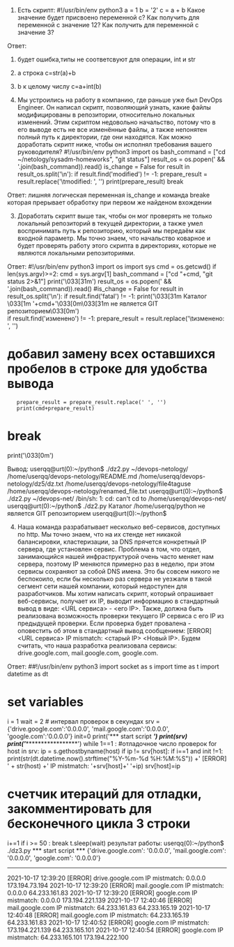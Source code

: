1. Есть скрипт:
#!/usr/bin/env python3
a = 1
b = '2'
c = a + b
Какое значение будет присвоено переменной c?
Как получить для переменной c значение 12?
Как получить для переменной c значение 3?

Ответ:
1. будет ошибка,типы не соответсвуют для операции, int и str
2. a строка     c=str(a)+b
3. b к целому числу c=a+int(b)

2. Мы устроились на работу в компанию, где раньше уже был DevOps Engineer. Он написал скрипт, позволяющий узнать, какие файлы модифицированы в репозитории, относительно локальных изменений. Этим скриптом недовольно начальство, потому что в его выводе есть не все изменённые файлы, а также непонятен полный путь к директории, где они находятся. Как можно доработать скрипт ниже, чтобы он исполнял требования вашего руководителя?
#!/usr/bin/env python3
import os
bash_command = ["cd ~/netology/sysadm-homeworks", "git status"]
result_os = os.popen(' && '.join(bash_command)).read()
is_change = False
for result in result_os.split('\n'):
   if result.find('modified') != -1:
       prepare_result = result.replace('\tmodified:   ', '')
       print(prepare_result)
       break

Ответ:
лишняя логическая переменная is_change
и команда breake которая прерывает обработку при первом же найденом вхождении

3. Доработать скрипт выше так, чтобы он мог проверять не только локальный репозиторий в текущей директории, а также умел воспринимать путь к репозиторию, который мы передаём как входной параметр. Мы точно знаем, что начальство коварное и будет проверять работу этого скрипта в директориях, которые не являются локальными репозиториями.

Ответ:
#!/usr/bin/env python3
import os
import sys
cmd = os.getcwd()
if len(sys.argv)>=2:
   cmd = sys.argv[1]
bash_command = ["cd "+cmd, "git status 2>&1"]
print('\033[31m')
result_os = os.popen(' && '.join(bash_command)).read()
#is_change = False
for result in result_os.split('\n'):
   if result.find('fatal') != -1:
       print('\033[31m Каталог \033[1m '+cmd+'\033[0m\033[31m не является GIT репозиторием\033[0m')   
   if result.find('изменено') != -1:
      prepare_result = result.replace('\tизменено: ', '')
# добавил замену всех оставшихся пробелов в строке для удобства вывода
       prepare_result = prepare_result.replace(' ', '')
       print(cmd+prepare_result)
#        break
print('\033[0m')

Вывод:
userqq@urt(0):~/python$ ./dz2.py ~/devops-netology/
/home/userqq/devops-netology/README.md
/home/userqq/devops-netology/dz5/dz.txt
/home/userqq/devops-netology/file4taguse
/home/userqq/devops-netology/renamed_file.txt
userqq@urt(0):~/python$ ./dz2.py ~/devops-net/
/bin/sh: 1: cd: can't cd to /home/userqq/devops-net/
userqq@urt(0):~/python$ ./dz2.py
Каталог  /home/userqq/python не является GIT репозиторием
userqq@urt(0):~/python$

4. Наша команда разрабатывает несколько веб-сервисов, доступных по http. Мы точно знаем, что на их стенде нет никакой балансировки, кластеризации, за DNS прячется конкретный IP сервера, где установлен сервис. Проблема в том, что отдел, занимающийся нашей инфраструктурой очень часто меняет нам сервера, поэтому IP меняются примерно раз в неделю, при этом сервисы сохраняют за собой DNS имена. Это бы совсем никого не беспокоило, если бы несколько раз сервера не уезжали в такой сегмент сети нашей компании, который недоступен для разработчиков. Мы хотим написать скрипт, который опрашивает веб-сервисы, получает их IP, выводит информацию в стандартный вывод в виде: <URL сервиса> - <его IP>. Также, должна быть реализована возможность проверки текущего IP сервиса c его IP из предыдущей проверки. Если проверка будет провалена - оповестить об этом в стандартный вывод сообщением: [ERROR] <URL сервиса> IP mismatch: <старый IP> <Новый IP>. Будем считать, что наша разработка реализовала сервисы: drive.google.com, mail.google.com, google.com.

Ответ:
##!/usr/bin/env python3
import socket as s
import time as t
import datetime as dt
# set variables
i = 1
wait = 2 # интервал проверок в секундах
srv = {'drive.google.com':'0.0.0.0', 'mail.google.com':'0.0.0.0', 'google.com':'0.0.0.0'}
init=0
print('*** start script ***')
print(srv)
print('********************')
while 1==1 : #отладочное число проверок
 for host in srv:
  ip = s.gethostbyname(host)
  if ip != srv[host]:
    if i==1 and init !=1:
       print(str(dt.datetime.now().strftime("%Y-%m-%d %H:%M:%S")) +' [ERROR] ' + str(host) +' IP mistmatch: '+srv[host]+' '+ip)
     srv[host]=ip
# счетчик итераций для отладки, закомментировать для бесконечного цикла 3 строки
 i+=1
 if i >= 50 :
   break
 t.sleep(wait)
результат работы:
userqq(0):~/python$ ./dz3.py
*** start script ***
{'drive.google.com': '0.0.0.0', 'mail.google.com': '0.0.0.0', 'google.com': '0.0.0.0'}
********************
2021-10-17 12:39:20 [ERROR] drive.google.com IP mistmatch: 0.0.0.0 173.194.73.194
2021-10-17 12:39:20 [ERROR] mail.google.com IP mistmatch: 0.0.0.0 64.233.161.83
2021-10-17 12:39:20 [ERROR] google.com IP mistmatch: 0.0.0.0 173.194.221.139
2021-10-17 12:40:46 [ERROR] mail.google.com IP mistmatch: 64.233.161.83 64.233.165.19
2021-10-17 12:40:48 [ERROR] mail.google.com IP mistmatch: 64.233.165.19 64.233.161.83
2021-10-17 12:40:52 [ERROR] google.com IP mistmatch: 173.194.221.139 64.233.165.101
2021-10-17 12:40:54 [ERROR] google.com IP mistmatch: 64.233.165.101 173.194.222.100
